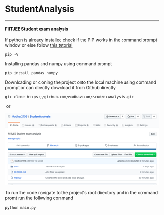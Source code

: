 # StudentAnalysis

------

#### FIITJEE Student exam analysis

If python is already installed check if the PIP works in the command prompt window or else follow [this tutorial](https://phoenixnap.com/kb/how-to-install-python-3-windows)

```
pip -V 
```

Installing pandas and numpy using command prompt

```
pip install pandas numpy
```

Downloading or cloning the project onto the local machine using command prompt or can directly download it from Github directly

```
git clone https://github.com/Madhav2106/StudentAnalysis.git
```

​											or

![download](/download.png)

To run the code navigate to the project's root directory and in the command promt run the following command

```
python main.py
```

